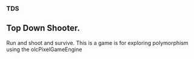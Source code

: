 ### TDS
## Top Down Shooter. 

Run and shoot and survive. This is a game is for exploring polymorphism using the olcPixelGameEngine
